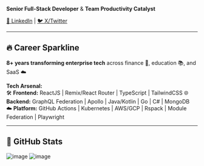 **Senior Full-Stack Developer** & **Team Productivity Catalyst**

[💼 LinkedIn](https://linkedin.com/in/yourprofile) | 
[🐦 X/Twitter](https://x.com/yourprofile)

---

## 🔥 Career Sparkline  
**8+ years transforming enterprise tech** across finance 🏦, education 📚, and SaaS ☁️

**Tech Arsenal:**  
🛠️ **Frontend:** ReactJS | Remix/React Router | TypeScript | TailwindCSS 
🌐 **Backend:** GraphQL Federation | Apollo | Java/Kotlin | Go | C# | MongoDB  
☁️ **Platform:** GitHub Actions | Kubernetes | AWS/GCP | Rspack | Module Federation | Playwright

---

## 🏅 GitHub Stats
![image](https://github.com/user-attachments/assets/97e13096-48ed-461b-8b5a-2c49786c1527)
![image](https://github.com/user-attachments/assets/19c7e16b-8375-44af-92b2-654ae957ede4)
